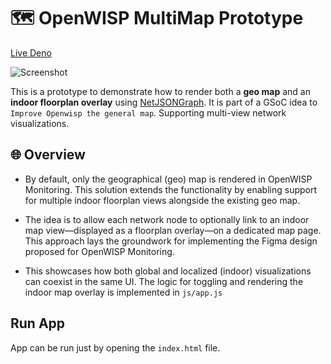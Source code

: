 # 🗺️ OpenWISP MultiMap Prototype

[Live Deno](https://openwisp-multimap-prototype-m9rptmr07-dee777s-projects.vercel.app)

![Screenshot]('/data/ss.png')

This is a prototype to demonstrate how to render both a **geo map** and an **indoor floorplan overlay** using [NetJSONGraph](https://github.com/openwisp/netjsongraph). It is part of a GSoC idea to `Improve Openwisp the general map`. Supporting multi-view network visualizations.

## 🌐 Overview

- By default, only the geographical (geo) map is rendered in OpenWISP Monitoring. This solution extends the functionality by enabling support for multiple indoor floorplan views alongside the existing geo map.

- The idea is to allow each network node to optionally link to an indoor map view—displayed as a floorplan overlay—on a dedicated map page. This approach lays the groundwork for implementing the Figma design proposed for OpenWISP Monitoring.
 
- This showcases how both global and localized (indoor) visualizations can coexist in the same UI.
The logic for toggling and rendering the indoor map overlay is implemented in `js/app.js`

## Run App

App can be run just by opening the `index.html` file.
